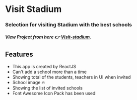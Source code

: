 # Visit Stadium

### Selection for visiting Stadium with the best schools

##### View Project from here 👉 [Visit-stadium](https://see-you-not-for-mind.netlify.app/).

## Features

-   This app is created by ReactJS
-   Can't add a school more than a time
-   Showing total of the students, teachers in UI when invited
-   School image 🔥
-   Showing the list of invited schools
-   Font Awesome Icon Pack has been used
